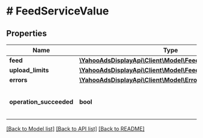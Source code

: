 # # FeedServiceValue

## Properties

Name | Type | Description | Notes
------------ | ------------- | ------------- | -------------
**feed** | [**\YahooAdsDisplayApi\Client\Model\Feed**](Feed.md) |  | [optional]
**upload_limits** | [**\YahooAdsDisplayApi\Client\Model\FeedServiceUploadLimit[]**](FeedServiceUploadLimit.md) |  | [optional]
**errors** | [**\YahooAdsDisplayApi\Client\Model\Error[]**](Error.md) |  | [optional]
**operation_succeeded** | **bool** | &lt;div lang&#x3D;\&quot;ja\&quot;&gt;処理結果&lt;/div&gt; &lt;div lang&#x3D;\&quot;en\&quot;&gt;Result of operation&lt;/div&gt; | [optional]

[[Back to Model list]](../../README.md#models) [[Back to API list]](../../README.md#endpoints) [[Back to README]](../../README.md)
